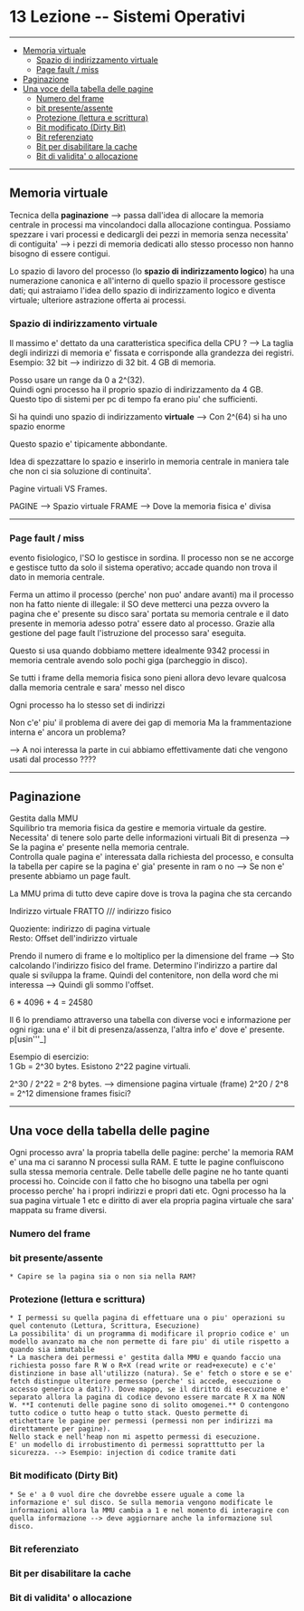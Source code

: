 # 13 Lezione -- Sistemi Operativi

---

<!-- TOC -->
- [Memoria virtuale](#memoria-virtuale)
    - [Spazio di indirizzamento virtuale](#spazio-di-indirizzamento-virtuale)
    - [Page fault / miss](#page-fault--miss)
- [Paginazione](#paginazione)
- [Una voce della tabella delle pagine](#una-voce-della-tabella-delle-pagine)
    - [Numero del frame](#numero-del-frame)
    - [bit presente/assente](#bit-presenteassente)
    - [Protezione (lettura e scrittura)](#protezione-lettura-e-scrittura)
    - [Bit modificato (Dirty Bit)](#bit-modificato-dirty-bit)
    - [Bit referenziato](#bit-referenziato)
    - [Bit per disabilitare la cache](#bit-per-disabilitare-la-cache)
    - [Bit di validita' o allocazione](#bit-di-validita-o-allocazione)
<!-- /TOC -->

---  

## Memoria virtuale  

Tecnica della **paginazione** --> passa dall'idea di allocare la memoria centrale in processi ma vincolandoci dalla allocazione contingua. Possiamo spezzare i vari processi e dedicargli dei pezzi in memoria senza necessita' di contiguita' --> i pezzi di memoria dedicati allo stesso processo non hanno bisogno di essere contigui.  
  
Lo spazio di lavoro del processo (lo **spazio di indirizzamento logico**) ha una numerazione canonica e all'interno di quello spazio il processore gestisce dati; qui astraiamo l'idea dello spazio di indirizzamento logico e diventa virtuale; ulteriore astrazione offerta ai processi.  
  
### Spazio di indirizzamento virtuale
 
Il massimo e' dettato da una caratteristica specifica della CPU ? --> La taglia degli indirizzi di memoria e' fissata e corrisponde alla grandezza dei registri. Esempio: 32 bit --> indirizzo di 32 bit. 4 GB di memoria.  
  
Posso usare un range da 0 a 2^(32).  
Quindi ogni processo ha il proprio spazio di indirizzamento da 4 GB.  
Questo tipo di sistemi per pc di tempo fa erano piu' che sufficienti.  

Si ha quindi uno spazio di indirizzamento **virtuale** --> Con  2^(64) si ha uno spazio enorme   
  
Questo spazio e' tipicamente abbondante.  
  
Idea di spezzattare lo spazio e inserirlo in memoria centrale in maniera tale che non ci sia soluzione di continuita'.  
  
Pagine virtuali VS Frames.  
  
PAGINE --> Spazio virtuale
FRAME --> Dove la memoria fisica e' divisa  
  
---

### Page fault / miss
  
evento fisiologico, l'SO lo gestisce in sordina. Il processo non se ne accorge e gestisce tutto da solo il sistema operativo; accade quando non trova il dato in memoria centrale.  
  
Ferma un attimo il processo (perche' non puo' andare avanti) ma il processo non ha fatto niente di illegale: il SO deve metterci una pezza ovvero la pagina che e' presente su disco sara' portata su memoria centrale e il dato presente in memoria adesso potra' essere dato al processo. Grazie alla gestione del page fault l'istruzione del processo sara' eseguita.  
  
Questo si usa quando dobbiamo mettere idealmente 9342 processi in memoria centrale avendo solo pochi giga (parcheggio in disco).  
  
Se tutti i frame della memoria fisica sono pieni allora devo levare qualcosa dalla memoria centrale e sara' messo nel disco   
  
Ogni processo ha lo stesso set di indirizzi 
  
Non c'e' piu' il problema di avere dei gap di memoria
Ma la frammentazione interna e' ancora un problema?  
  
--> A noi interessa la parte in cui abbiamo effettivamente dati che vengono usati dal processo ???? 
  
---

## Paginazione
  
Gestita dalla MMU  
Squilibrio tra memoria fisica da gestire e memoria virtuale da gestire. Necessita' di tenere solo parte delle informazioni virtuali 
Bit di presenza --> Se la pagina e' presente nella memoria centrale.  
Controlla quale pagina e' interessata dalla richiesta del processo, e consulta la tabella per capire se la pagina e' gia' presente in ram o no --> Se non e' presente abbiamo un page fault.  
  
La MMU prima di tutto deve capire dove is trova la pagina che sta cercando  

Indirizzo virtuale FRATTO /// indirizzo fisico

Quoziente: indirizzo di pagina virtuale  
Resto: Offset dell'indirizzo virtuale  
 
Prendo il numero di frame e lo moltiplico per la dimensione del frame  --> Sto calcolando l'indirizzo fisico del frame. Determino l'indirizzo a partire dal quale si sviluppa la frame. Quindi del contenitore, non della word che mi interessa --> Quindi gli sommo l'offset.  
  
6 * 4096 + 4 = 24580  
  
Il 6 lo prendiamo attraverso una tabella con diverse voci e informazione per ogni riga: una e' il bit di presenza/assenza, l'altra info e' dove e' presente. p[usin'''_]  
  
Esempio di esercizio:  
1 Gb = 2^30 bytes. Esistono 2^22 pagine virtuali.  
  
2^30 / 2^22 = 2^8 bytes.  -->  dimensione pagina virtuale (frame)
2^20 / 2^8 = 2^12 dimensione frames fisici? 

---
  
## Una voce della tabella delle pagine

Ogni processo avra' la propria tabella delle pagine: perche' la memoria RAM e' una ma ci saranno N processi sulla RAM. E tutte le pagine confluiscono sulla stessa memoria centrale. Delle tabelle delle pagine ne ho tante quanti processi ho. Coincide con il fatto che ho bisogno una tabella per ogni processo perche' ha i propri indirizzi e propri dati etc. Ogni processo ha la sua pagina virtuale 1 etc e diritto di aver ela propria pagina virtuale che sara' mappata su frame diversi.  
  
### Numero del frame

### bit presente/assente
    * Capire se la pagina sia o non sia nella RAM? 
### Protezione (lettura e scrittura)
    * I permessi su quella pagina di effettuare una o piu' operazioni su quel contenuto (Lettura, Scrittura, Esecuzione)  
    La possibilita' di un programma di modificare il proprio codice e' un modello avanzato ma che non permette di fare piu' di utile rispetto a quando sia immutabile  
    * La maschera dei permessi e' gestita dalla MMU e quando faccio una richiesta posso fare R W o R+X (read write or read+execute) e c'e' distinzione in base all'utilizzo (natura). Se e' fetch o store e se e' fetch distingue ulteriore permesso (perche' si accede, esecuzione o accesso generico a dati?). Dove mappo, se il diritto di esecuzione e' separato allora la pagina di codice devono essere marcate R X ma NON W. **I contenuti delle pagine sono di solito omogenei.** O contengono tutto codice o tutto heap o tutto stack. Questo permette di etichettare le pagine per permessi (permessi non per indirizzi ma direttamente per pagine).  
    Nello stack e nell'heap non mi aspetto permessi di esecuzione.  
    E' un modello di irrobustimento di permessi sopratttutto per la sicurezza. --> Esempio: injection di codice tramite dati

### Bit modificato (Dirty Bit)  
    * Se e' a 0 vuol dire che dovrebbe essere uguale a come la informazione e' sul disco. Se sulla memoria vengono modificate le informazioni allora la MMU cambia a 1 e nel momento di interagire con quella informazione --> deve aggiornare anche la informazione sul disco.  
### Bit referenziato
### Bit per disabilitare la cache
### Bit di validita' o allocazione  
